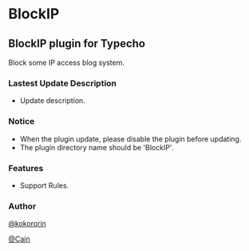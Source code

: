 # BlockIP

## BlockIP plugin for Typecho

Block some IP access blog system.

### Lastest Update Description

* Update description.

### Notice

* When the plugin update, please disable the plugin before updating.
* The plugin directory name should be 'BlockIP'.

### Features

- Support Rules.

### Author

[@kokororin](https://github.com/kokororin)

[@Cain](https://github.com/Vndroid)
